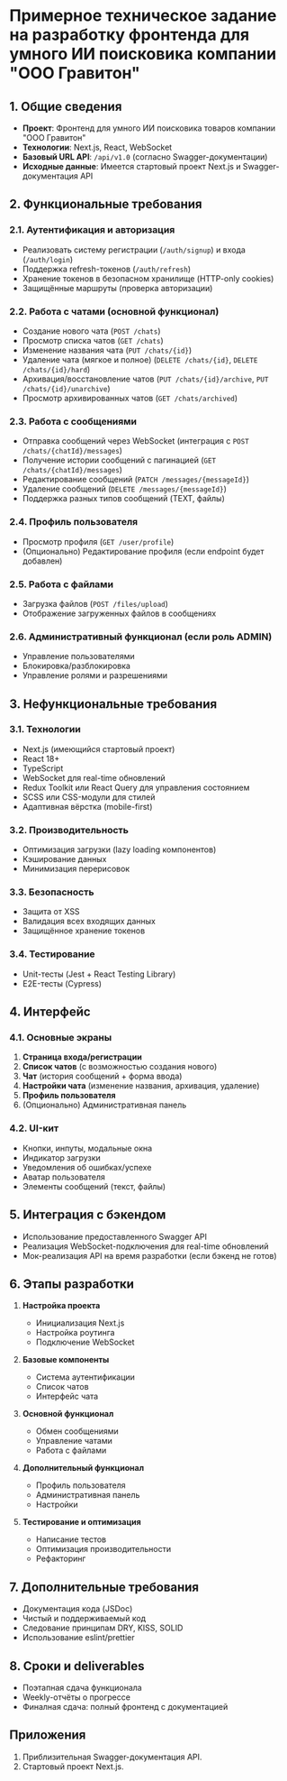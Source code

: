 # Примерное техническое задание на разработку фронтенда для умного ИИ поисковика компании "ООО Гравитон"

## 1. Общие сведения
- **Проект**: Фронтенд для умного ИИ поисковика товаров компании "ООО Гравитон"
- **Технологии**: Next.js, React, WebSocket
- **Базовый URL API**: `/api/v1.0` (согласно Swagger-документации)
- **Исходные данные**: Имеется стартовый проект Next.js и Swagger-документация API

## 2. Функциональные требования

### 2.1. Аутентификация и авторизация
- Реализовать систему регистрации (`/auth/signup`) и входа (`/auth/login`)
- Поддержка refresh-токенов (`/auth/refresh`)
- Хранение токенов в безопасном хранилище (HTTP-only cookies)
- Защищённые маршруты (проверка авторизации)

### 2.2. Работа с чатами (основной функционал)
- Создание нового чата (`POST /chats`)
- Просмотр списка чатов (`GET /chats`)
- Изменение названия чата (`PUT /chats/{id}`)
- Удаление чата (мягкое и полное) (`DELETE /chats/{id}`, `DELETE /chats/{id}/hard`)
- Архивация/восстановление чатов (`PUT /chats/{id}/archive`, `PUT /chats/{id}/unarchive`)
- Просмотр архивированных чатов (`GET /chats/archived`)

### 2.3. Работа с сообщениями
- Отправка сообщений через WebSocket (интеграция с `POST /chats/{chatId}/messages`)
- Получение истории сообщений с пагинацией (`GET /chats/{chatId}/messages`)
- Редактирование сообщений (`PATCH /messages/{messageId}`)
- Удаление сообщений (`DELETE /messages/{messageId}`)
- Поддержка разных типов сообщений (TEXT, файлы)

### 2.4. Профиль пользователя
- Просмотр профиля (`GET /user/profile`)
- (Опционально) Редактирование профиля (если endpoint будет добавлен)

### 2.5. Работа с файлами
- Загрузка файлов (`POST /files/upload`)
- Отображение загруженных файлов в сообщениях

### 2.6. Административный функционал (если роль ADMIN)
- Управление пользователями
- Блокировка/разблокировка
- Управление ролями и разрешениями

## 3. Нефункциональные требования

### 3.1. Технологии
- Next.js (имеющийся стартовый проект)
- React 18+
- TypeScript
- WebSocket для real-time обновлений
- Redux Toolkit или React Query для управления состоянием
- SCSS или CSS-модули для стилей
- Адаптивная вёрстка (mobile-first)

### 3.2. Производительность
- Оптимизация загрузки (lazy loading компонентов)
- Кэширование данных
- Минимизация перерисовок

### 3.3. Безопасность
- Защита от XSS
- Валидация всех входящих данных
- Защищённое хранение токенов

### 3.4. Тестирование
- Unit-тесты (Jest + React Testing Library)
- E2E-тесты (Cypress)

## 4. Интерфейс

### 4.1. Основные экраны
1. **Страница входа/регистрации**
2. **Список чатов** (с возможностью создания нового)
3. **Чат** (история сообщений + форма ввода)
4. **Настройки чата** (изменение названия, архивация, удаление)
5. **Профиль пользователя**
6. (Опционально) Административная панель

### 4.2. UI-кит
- Кнопки, инпуты, модальные окна
- Индикатор загрузки
- Уведомления об ошибках/успехе
- Аватар пользователя
- Элементы сообщений (текст, файлы)

## 5. Интеграция с бэкендом
- Использование предоставленного Swagger API
- Реализация WebSocket-подключения для real-time обновлений
- Мок-реализация API на время разработки (если бэкенд не готов)

## 6. Этапы разработки

1. **Настройка проекта**
   - Инициализация Next.js
   - Настройка роутинга
   - Подключение WebSocket

2. **Базовые компоненты**
   - Система аутентификации
   - Список чатов
   - Интерфейс чата

3. **Основной функционал**
   - Обмен сообщениями
   - Управление чатами
   - Работа с файлами

4. **Дополнительный функционал**
   - Профиль пользователя
   - Административная панель
   - Настройки

5. **Тестирование и оптимизация**
   - Написание тестов
   - Оптимизация производительности
   - Рефакторинг

## 7. Дополнительные требования
- Документация кода (JSDoc)
- Чистый и поддерживаемый код
- Следование принципам DRY, KISS, SOLID
- Использование eslint/prettier

## 8. Сроки и deliverables
- Поэтапная сдача функционала
- Weekly-отчёты о прогрессе
- Финалная сдача: полный фронтенд с документацией

## Приложения
1. Приблизительная Swagger-документация API.
2. Стартовый проект Next.js.